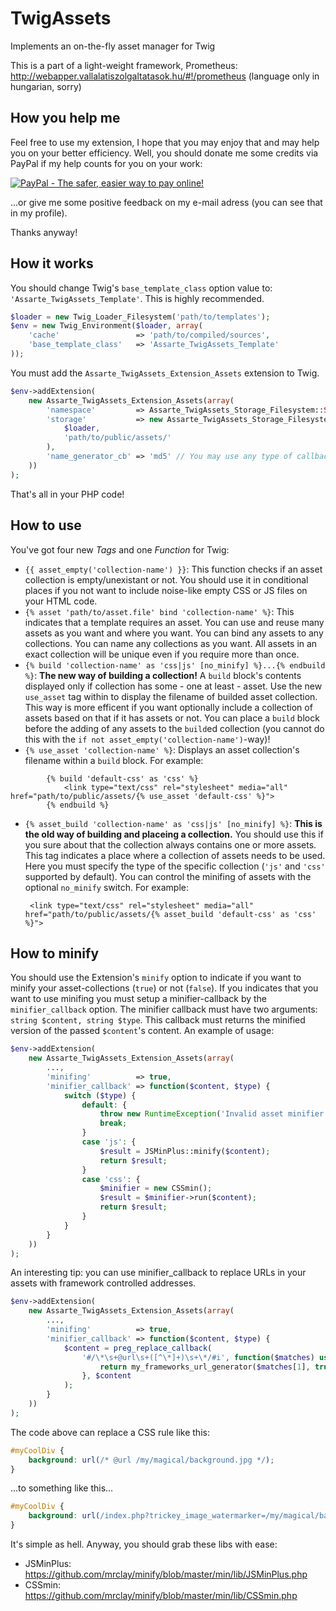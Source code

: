 TwigAssets
==========

Implements an on-the-fly asset manager for Twig

This is a part of a light-weight framework, Prometheus: http://webapper.vallalatiszolgaltatasok.hu/#!/prometheus
(language only in hungarian, sorry)

How you help me
---------------

Feel free to use my extension, I hope that you may enjoy that and may help you on your better efficiency. Well, you should donate me some credits via PayPal if my help counts for you on your work:

<a href="https://www.paypal.com/cgi-bin/webscr?cmd=_s-xclick&hosted_button_id=5KQ66J5DF97RA">
<img src="https://www.paypalobjects.com/en_US/i/btn/btn_donateCC_LG.gif" border="0" name="submit" alt="PayPal - The safer, easier way to pay online!">
</a>

...or give me some positive feedback on my e-mail adress (you can see that in my profile).

Thanks anyway!

How it works
------------

You should change Twig's `base_template_class` option value to: `'Assarte_TwigAssets_Template'`. This is highly recommended.
```php
$loader = new Twig_Loader_Filesystem('path/to/templates');
$env = new Twig_Environment($loader, array(
	'cache'					=> 'path/to/compiled/sources',
	'base_template_class'	=> 'Assarte_TwigAssets_Template'
));
```

You must add the `Assarte_TwigAssets_Extension_Assets` extension to Twig.
```php
$env->addExtension(
	new Assarte_TwigAssets_Extension_Assets(array(
		'namespace'			=> Assarte_TwigAssets_Storage_Filesystem::STORE_NAMESPACE,
		'storage'			=> new Assarte_TwigAssets_Storage_Filesystem(
			$loader,
			'path/to/public/assets/'
		),
		'name_generator_cb'	=> 'md5' // You may use any type of callbacks
	))
);
```
That's all in your PHP code!

How to use
----------

You've got four new *Tags* and one *Function* for Twig:
 * `{{ asset_empty('collection-name') }}`: This function checks if an asset collection is empty/unexistant or not. You should use it in conditional places if you not want to include noise-like empty CSS or JS files on your HTML code.
 * `{% asset 'path/to/asset.file' bind 'collection-name' %}`: This indicates that a template requires an asset. You can use and reuse many assets as you want and where you want. You can bind any assets to any collections. You can name any collections as you want. All assets in an exact collection will be unique even if you require more than once.
 * `{% build 'collection-name' as 'css|js' [no_minify] %}...{% endbuild %}`: **The new way of building a collection!** A `build` block's contents displayed only if collection has some - one at least - asset. Use the new `use_asset` tag within to display the filename of builded asset collection. This way is more efficent if you want optionally include a collection of assets based on that if it has assets or not. You can place a `build` block before the adding of any assets to the `build`ed collection (you cannot do this with the `if not asset_empty('collection-name')`-way)!
 * `{% use_asset 'collection-name' %}`: Displays an asset collection's filename within a `build` block. For example:
```twig
		{% build 'default-css' as 'css' %}
			<link type="text/css" rel="stylesheet" media="all" href="path/to/public/assets/{% use_asset 'default-css' %}">
		{% endbuild %}
```
 * `{% asset_build 'collection-name' as 'css|js' [no_minify] %}`: **This is the old way of building and placeing a collection.** You should use this if you sure about that the collection always contains one or more assets. This tag  indicates a place where a collection of assets needs to be used. Here you must specify the type of the specific collection (`'js'` and `'css'` supported by default). You can control the minifing of assets with the optional `no_minify` switch. For example:

		<link type="text/css" rel="stylesheet" media="all" href="path/to/public/assets/{% asset_build 'default-css' as 'css' %}">

How to minify
-------------

You should use the Extension's `minify` option to indicate if you want to minify your asset-collections (`true`) or not (`false`). If you indicates that you want to use minifing you must setup a minifier-callback by the `minifier_callback` option. The minifier callback must have two arguments: `string $content, string $type`. This callback must returns the minified version of the passed `$content`'s content.
An example of usage:
```php
$env->addExtension(
	new Assarte_TwigAssets_Extension_Assets(array(
		...,
		'minifing'			=> true,
		'minifier_callback'	=> function($content, $type) {
			switch ($type) {
				default: {
					throw new RuntimeException('Invalid asset minifier type: '.$type);
					break;
				}
				case 'js': {
					$result = JSMinPlus::minify($content);
					return $result;
				}
				case 'css': {
					$minifier = new CSSmin();
					$result = $minifier->run($content);
					return $result;
				}
			}
		}
	))
);
```
An interesting tip: you can use minifier_callback to replace URLs in your assets with framework controlled addresses.
```php
$env->addExtension(
	new Assarte_TwigAssets_Extension_Assets(array(
		...,
		'minifing'			=> true,
		'minifier_callback'	=> function($content, $type) {
			$content = preg_replace_callback(
				'#/\*\s+@url\s+([^\*]+)\s+\*/#i', function($matches) use ($app) {
					return my_frameworks_url_generator($matches[1], true);
				}, $content
			);
		}
	))
);
```
The code above can replace a CSS rule like this:
```css
#myCoolDiv {
	background: url(/* @url /my/magical/background.jpg */);
}
```
...to something like this...
```css
#myCoolDiv {
	background: url(/index.php?trickey_image_watermarker=/my/magical/background.jpg);
}
```

It's simple as hell. Anyway, you should grab these libs with ease:
 * JSMinPlus: https://github.com/mrclay/minify/blob/master/min/lib/JSMinPlus.php
 * CSSmin: https://github.com/mrclay/minify/blob/master/min/lib/CSSmin.php
